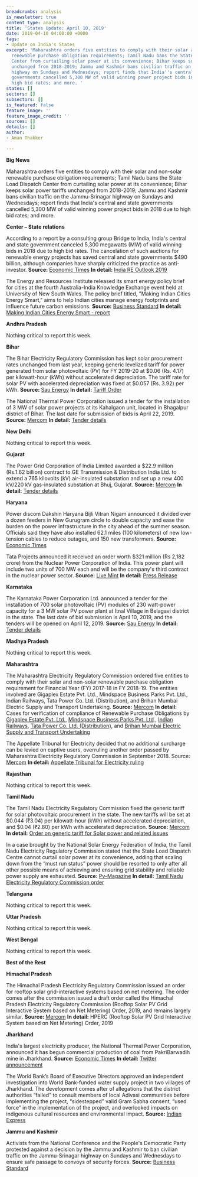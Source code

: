 ```yaml
---
breadcrumbs: analysis
is_newsletter: true
content_type: analysis
title: 'States Update: April 10, 2019'
date: 2019-04-10 04:00:00 +0000
tags:
- Update on India's States
excerpt: 'Maharashtra orders five entities to comply with their solar and non-solar
  renewable purchase obligation requirements; Tamil Nadu bans the State Load Dispatch
  Center from curtailing solar power at its convenience; Bihar keeps solar power tariffs
  unchanged from 2018-2019; Jammu and Kashmir bans civilian traffic on the Jammu-Srinagar
  highway on Sundays and Wednesdays; report finds that India''s central and state
  governments cancelled 5,300 MW of valid winning power project bids in 2018 due to
  high bid rates; and more. '
states: []
sectors: []
subsectors: []
is_featured: false
feature_image: ''
feature_image_credit: ''
sources: []
details: []
author:
- Aman Thakker

---
```

**Big News**

Maharashtra orders five entities to comply with their solar and non-solar renewable purchase obligation requirements; Tamil Nadu bans the State Load Dispatch Center from curtailing solar power at its convenience; Bihar keeps solar power tariffs unchanged from 2018-2019; Jammu and Kashmir bans civilian traffic on the Jammu-Srinagar highway on Sundays and Wednesdays; report finds that India's central and state governments cancelled 5,300 MW of valid winning power project bids in 2018 due to high bid rates; and more.

**Center – State relations**

According to a report by a consulting group Bridge to India, India's central and state government canceled 5,300 megawatts (MW) of valid winning bids in 2018 due to high bid rates. The cancelation of such auctions for renewable energy projects has saved central and state governments $490 billion, although companies have sharply criticized the practice as anti-investor. **Source:** [Economic Times](https://economictimes.indiatimes.com/industry/energy/power/scrapping-renewable-energy-projects-saved-rs-3400-cr-mnre-secretary/articleshow/68714627.cms) **In detail:** [India RE Outlook 2019](https://bridgetoindia.com/report/india-re-outlook-2019-i-january-2019/)

The Energy and Resources Institute released its smart energy policy brief for cities at the fourth Australia-India Knowledge Exchange event held at University of New South Wales. The policy brief titled, "Making Indian Cities Energy Smart," aims to help Indian cities manage energy footprints and influence future carbon emissions. **Source:** [Business Standard](https://www.business-standard.com/article/news-ians/teri-aids-unsw-to-establish-urban-living-labs-in-india-119040300027_1.html) **In detail:** [Making Indian Cities Energy Smart - report](https://www.teriin.org/sites/default/files/2019-03/Making-Indian-Cities-Energy-Smart_UNSW-TERI.pdf)

**Andhra Pradesh**

Nothing critical to report this week.

**Bihar**

The Bihar Electricity Regulatory Commission has kept solar procurement rates unchanged from last year, keeping generic levelized tariff for power generated from solar photovoltaic (PV) for FY 2019-20 at $0.06 (Rs. 4.17) per kilowatt-hour (kWh) without accelerated depreciation. The tariff rate for solar PV with accelerated depreciation was fixed at $0.057 (Rs. 3.92) per kWh. **Source:** [Sau Energy](https://www.saurenergy.com/solar-energy-news/bihar-generic-tariff-solar-projects-rs-4-17-kwh-fy-2019-20) **In detail:** [Tariff Order](https://berc.co.in/orders/other-orders/1983-in-the-matter-of-suo-motu-proceeding-for-determination-of-generic-levellised-tariff-of-power-generated-from-renewable-energy-sources-for-fy-2019-20)

The National Thermal Power Corporation issued a tender for the installation of 3 MW of solar power projects at its Kahalgaon unit, located in Bhagalpur district of Bihar. The last date for submission of bids is April 22, 2019. **Source:** [Mercom](https://mercomindia.com/3-mw-of-solar-ntpc-thermal-station-bihar/) **In detail:** [Tender details](http://www.ntpctender.com/uploads/job_29519.html)

**New Delhi**

Nothing critical to report this week.

**Gujarat**

The Power Grid Corporation of India Limited awarded a $22.9 million (Rs.1.62 billion) contract to GE Transmission & Distribution India Ltd. to extend a 765 kilovolts (kV) air-insulated substation and set up a new 400 kV/220 kV gas-insulated substation at Bhuj, Gujarat. **Source:** [Mercom](https://mercomindia.com/ge-voltage-substation-gujarats-bhuj-wind/) **In detail:** [Tender details](https://apps.powergridindia.com/pgciltenders/u/view-published-tender-details.aspx?tid=RKJ1QZ6jCgdiDGlo7NLAIPvwqwCSX9y47ZALuWb9nvRRgEYoBZqr9f5LPWQBs82EPEjqCqDU5gsfVKOXZeBOh2nzKQ9nmHlYkifzeCT8Yhlkiqohg2Is+w/7KUA+IawiDX6tYRBi8V/Uj0Kp0KXHjsMZ+Sw1WB6mvYFYWtIJNa4=)

**Haryana**

Power discom Dakshin Haryana Bijli Vitran Nigam announced it divided over a dozen feeders in New Gurugram circle to double capacity and ease the burden on the power infrastructure in the city ahead of the summer season. Officials said they have also installed 62.1 miles (100 kilometers) of new low-tension cables to reduce outages, and 150 new transformers. **Source:** [Economic Times](https://energy.economictimes.indiatimes.com/news/power/haryana-discom-completes-bifurcation-of-feeders-to-ease-load-on-power-infra/68704909)

Tata Projects announced it received an order worth $321 million (Rs 2,182 crore) from the Nuclear Power Corporation of India. This power plant will include two units of 700 MW each and will be the company's third contract in the nuclear power sector. **Source:** [Live Mint](https://www.livemint.com/companies/news/tata-projects-bags-321-million-order-from-npcil-1554299896825.html) **In detail:** [Press Release](https://www.prnewswire.com/in/news-releases/tata-projects-secures-npcil-order-totalling-around-usd-321-million-843847569.html)

**Karnataka**

The Karnataka Power Corporation Ltd. announced a tender for the installation of 700 solar photovoltaic (PV) modules of 230 watt-power capacity for a 3 MW solar PV power plant at Itnal Village in Belagavi district in the state. The last date of bid submission is April 10, 2019, and the tenders will be opened on April 12, 2019. **Source:** [Sau Energy](https://www.saurenergy.com/solar-energy-news/karnataka-tender-3-mw-solar-plant) **In detail:** [Tender details](http://karnatakapower.com/wp-content/uploads/2019/03/e-nit-13716.pdf?x86893)

**Madhya Pradesh**

Nothing critical to report this week.

**Maharashtra**

The Maharashtra Electricity Regulatory Commission ordered five entities to comply with their solar and non-solar renewable purchase obligation requirement for Financial Year (FY) 2017-18 in FY 2018-19. The entities involved are Gigaplex Estate Pvt. Ltd., Mindspace Business Parks Pvt. Ltd., Indian Railways, Tata Power Co. Ltd. (Distribution), and Brihan Mumbai Electric Supply and Transport Undertaking. **Source:** [Mercom](https://mercomindia.com/maharashtra-asks-entities-to-comply-rpo/) **In detail:** Cases for verification of compliance of Renewable Purchase Obligations by [Gigaplex Estate Pvt. Ltd.](http://www.mercindia.org.in/pdf/Order%2058%2042/Order-42%20of%202019-02042019.pdf), [Mindspace Business Parks Pvt. Ltd](http://www.mercindia.org.in/pdf/Order%2058%2042/Order-41%20of%202019-02042019.pdf)., [Indian Railways](http://www.mercindia.org.in/pdf/Order%2058%2042/Order-40%20of%202019-02042019.pdf), [Tata Power Co. Ltd. (Distribution)](http://www.mercindia.org.in/pdf/Order%2058%2042/Order-38%20of%202019-02042019.pdf), and [Brihan Mumbai Electric Supply and Transport Undertaking](http://www.mercindia.org.in/pdf/Order%2058%2042/Order-37%20of%202019-02042019.pdf)

The Appellate Tribunal for Electricity decided that no additional surcharge can be levied on captive users, overruling another order passed by Maharashtra Electricity Regulatory Commission in September 2018. Source: [Mercom](https://mercomindia.com/no-additional-surcharge-for-captive-power-project-rules-aptel-in-maharashtra/) **In detail:** [Appellate Tribunal for Electricity ruling](http://aptel.gov.in/judgements/Judg2019/IA.No.%20354%20of%202019%20in%20A.No.%2078%20of%202019_03.04.19.pdf)

**Rajasthan**

Nothing critical to report this week.

**Tamil Nadu**

The Tamil Nadu Electricity Regulatory Commission fixed the generic tariff for solar photovoltaic procurement in the state. The new tariffs will be set at $0.044 (₹3.04) per kilowatt-hour (kWh) without accelerated depreciation, and $0.04 (₹2.80) per kWh with accelerated depreciation. **Source:** [Mercom](https://mercomindia.com/generic-tariff-solar-tamil-nadu-3-04-kwh/) **In detail:** [Order on generic tariff for Solar power and related issues](http://www.tnerc.gov.in/orders/Tariff%20Order%202009/2019/Solar-5-29-03-2019.pdf)

In a case brought by the National Solar Energy Federation of India, the Tamil Nadu Electricity Regulatory Commission stated that the State Load Dispatch Centre cannot curtail solar power at its convenience, adding that scaling down from the “must run status” power should be resorted to only after all other possible means of achieving and ensuring grid stability and reliable power supply are exhausted. **Source:** [Pv-Magazine](https://www.pv-magazine-india.com/2019/04/03/state-cant-curtail-solar-power-at-convenience-says-tamil-nadu-electricity-regulator/) **In detail:** [Tamil Nadu Electricity Regulatory Commission order](http://www.tnerc.gov.in/orders/commn%20order/2019/National-MPNo16of2016.pdf)

**Telangana**

Nothing critical to report this week.

**Uttar Pradesh**

Nothing critical to report this week.

**West Bengal**

Nothing critical to report this week.

**Best of the Rest**

**Himachal Pradesh**

The Himachal Pradesh Electricity Regulatory Commission issued an order for rooftop solar grid-interactive systems based on net metering. The order comes after the commission issued a draft order called the Himachal Pradesh Electricity Regulatory Commission (Rooftop Solar PV Grid Interactive System based on Net Metering) Order, 2019, and remains largely similar. **Source:** [Mercom](https://mercomindia.com/net-metering-order-rooftop-solar-himachal/) **In detail:** HPERC (Rooftop Solar PV Grid Interactive System based on Net Metering) Order, 2019

**Jharkhand**

India's largest electricity producer, the National Thermal Power Corporation, announced it has begun commercial production of coal from PakriBarwadih mine in Jharkhand. **Source:** [Economic Times](https://energy.economictimes.indiatimes.com/news/coal/ntpc-starts-commercial-production-from-pakri-barwadih-coal-mine-in-jharkhand/68672358) **In detail:** [Twitter announcement](https://twitter.com/ntpclimited/status/1112598535139000321)

The World Bank’s Board of Executive Directors approved an independent investigation into World Bank-funded water supply project in two villages of Jharkhand. The development comes after of allegations that the district authorities “failed” to consult members of local Adivasi communities before implementing the project, “sidestepped” valid Gram Sabha consent, “used force” in the implementation of the project, and overlooked impacts on indigenous cultural resources and environmental impact. **Source:** [Indian Express](https://indianexpress.com/article/india/adivasi-residents-complain-inspection-panel-finds-anomalies-nod-for-probe-into-world-bank-funded-project-in-jharkhand-5657583/)

**Jammu and Kashmir**

Activists from the National Conference and the People's Democratic Party protested against a decision by the Jammu and Kashmir to ban civilian traffic on the Jammu-Srinagar highway on Sundays and Wednesdays to ensure safe passage to convoys of security forces. **Source:** [Business Standard](https://www.business-standard.com/article/news-ians/protests-against-jammu-and-kashmir-highway-ban-119040700257_1.html)
